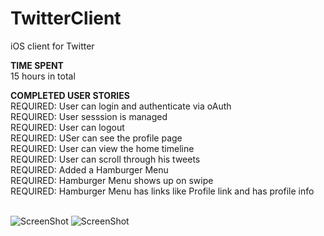 TwitterClient
=============

iOS client for Twitter

<b>TIME SPENT</b><br> 
15 hours in total<br>

<b>COMPLETED USER STORIES</b><br>
REQUIRED: User can login and authenticate via oAuth <br>
REQUIRED: User sesssion is managed<br>
REQUIRED: User can logout <br>
REQUIRED: USer can see the profile page <br>
REQUIRED: User can view the home timeline <br>
REQUIRED: User can scroll through his tweets <br>
REQUIRED: Added a Hamburger Menu <br>
REQUIRED: Hamburger Menu shows up on swipe<br>
REQUIRED: Hamburger Menu has links like Profile link and has profile info<br>
<br>

![ScreenShot](https://raw.github.com/priyankaavj/TwitterClient/master/twitter.gif)
![ScreenShot](https://raw.github.com/priyankaavj/TwitterClient/master/twitterMenu.gif)
